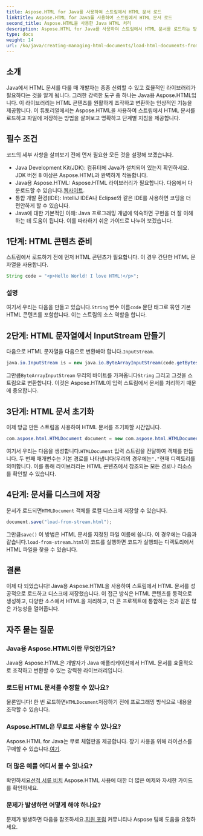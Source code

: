 ```yaml
---
title: Aspose.HTML for Java를 사용하여 스트림에서 HTML 문서 로드
linktitle: Aspose.HTML for Java를 사용하여 스트림에서 HTML 문서 로드
second_title: Aspose.HTML을 사용한 Java HTML 처리
description: Aspose.HTML for Java를 사용하여 스트림에서 HTML 문서를 로드하는 방법을 알아보세요. 이 가이드는 원활한 HTML 조작을 위한 단계별 튜토리얼을 제공합니다.
type: docs
weight: 14
url: /ko/java/creating-managing-html-documents/load-html-documents-from-stream/
---
```

## 소개
Java에서 HTML 문서를 다룰 때 개발자는 종종 신뢰할 수 있고 효율적인 라이브러리가 필요하다는 것을 알게 됩니다. 그러한 강력한 도구 중 하나는 Java용 Aspose.HTML입니다. 이 라이브러리는 HTML 콘텐츠를 원활하게 조작하고 변환하는 인상적인 기능을 제공합니다. 이 튜토리얼에서는 Aspose.HTML을 사용하여 스트림에서 HTML 문서를 로드하고 파일에 저장하는 방법을 살펴보고 명확하고 단계별 지침을 제공합니다.
## 필수 조건
코드의 세부 사항을 살펴보기 전에 먼저 필요한 모든 것을 설정해 보겠습니다.
- Java Development Kit(JDK): 컴퓨터에 Java가 설치되어 있는지 확인하세요. JDK 버전 8 이상은 Aspose.HTML과 완벽하게 작동합니다.
-  Java용 Aspose.HTML: Aspose.HTML 라이브러리가 필요합니다. 다음에서 다운로드할 수 있습니다.[웹사이트](https://releases.aspose.com/html/java/).
- 통합 개발 환경(IDE): IntelliJ IDEA나 Eclipse와 같은 IDE를 사용하면 코딩을 더 편안하게 할 수 있습니다. 
- Java에 대한 기본적인 이해: Java 프로그래밍 개념에 익숙하면 구현을 더 잘 이해하는 데 도움이 됩니다.
이를 따라하기 쉬운 가이드로 나누어 보겠습니다.
## 1단계: HTML 콘텐츠 준비
스트림에서 로드하기 전에 먼저 HTML 콘텐츠가 필요합니다. 이 경우 간단한 HTML 문자열을 사용합니다.
```java
String code = "<p>Hello World! I love HTML!</p>";
```
### 설명
 여기서 우리는 다음을 만들고 있습니다.`String` 변수 이름`code` 문단 태그로 묶인 기본 HTML 콘텐츠를 포함합니다. 이는 스트림의 소스 역할을 합니다.
## 2단계: HTML 문자열에서 InputStream 만들기
 다음으로 HTML 문자열을 다음으로 변환해야 합니다.`InputStream`.
```java
java.io.InputStream is = new java.io.ByteArrayInputStream(code.getBytes());
```

 그만큼`ByteArrayInputStream` 우리의 바이트를 가져옵니다`String` 그리고 그것을 스트림으로 변환합니다. 이것은 Aspose.HTML이 입력 스트림에서 문서를 처리하기 때문에 중요합니다.
## 3단계: HTML 문서 초기화
이제 방금 만든 스트림을 사용하여 HTML 문서를 초기화할 시간입니다.
```java
com.aspose.html.HTMLDocument document = new com.aspose.html.HTMLDocument(is, ".");
```

 여기서 우리는 다음을 생성합니다.`HTMLDocument` 입력 스트림을 전달하여 객체를 만듭니다. 두 번째 매개변수는 기본 경로를 나타냅니다(우리의 경우에는`"."`현재 디렉토리를 의미합니다. 이를 통해 라이브러리는 HTML 콘텐츠에서 참조되는 모든 경로나 리소스를 확인할 수 있습니다.
## 4단계: 문서를 디스크에 저장
 문서가 로드되면`HTMLDocument` 객체를 로컬 디스크에 저장할 수 있습니다.
```java
document.save("load-from-stream.html");
```

 그만큼`save()` 이 방법은 HTML 문서를 지정된 파일 이름에 씁니다. 이 경우에는 다음과 같습니다.`load-from-stream.html`이 코드를 실행하면 코드가 실행되는 디렉토리에서 HTML 파일을 찾을 수 있습니다.
## 결론
이제 다 되었습니다! Java용 Aspose.HTML을 사용하여 스트림에서 HTML 문서를 성공적으로 로드하고 디스크에 저장했습니다. 이 접근 방식은 HTML 콘텐츠를 동적으로 생성하고, 다양한 소스에서 HTML을 처리하고, 더 큰 프로젝트에 통합하는 것과 같은 많은 가능성을 열어줍니다.

## 자주 묻는 질문
### Java용 Aspose.HTML이란 무엇인가요?
Java용 Aspose.HTML은 개발자가 Java 애플리케이션에서 HTML 문서를 효율적으로 조작하고 변환할 수 있는 강력한 라이브러리입니다.
### 로드된 HTML 문서를 수정할 수 있나요?
 물론입니다! 한 번 로드하면`HTMLDocument`저장하기 전에 프로그래밍 방식으로 내용을 조작할 수 있습니다.
### Aspose.HTML은 무료로 사용할 수 있나요?
 Aspose.HTML for Java는 무료 체험판을 제공합니다. 장기 사용을 위해 라이선스를 구매할 수 있습니다.[여기](https://purchase.aspose.com/buy).
### 더 많은 예를 어디서 볼 수 있나요?
 확인하세요[선적 서류 비치](https://reference.aspose.com/html/java/) Aspose.HTML 사용에 대한 더 많은 예제와 자세한 가이드를 확인하세요.
### 문제가 발생하면 어떻게 해야 하나요?
 문제가 발생하면 다음을 참조하세요.[지원 포럼](https://forum.aspose.com/c/html/29) 커뮤니티나 Aspose 팀에 도움을 요청하세요.